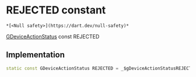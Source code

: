 


# REJECTED constant




    *[<Null safety>](https://dart.dev/null-safety)*


[GDeviceActionStatus](../../third_party_yonomi_graphql_schema_schema.docs.schema.gql/GDeviceActionStatus-class.md) const REJECTED
  







## Implementation

```dart
static const GDeviceActionStatus REJECTED = _$gDeviceActionStatusREJECTED;


```







